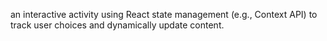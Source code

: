 an interactive activity using React state management (e.g., Context API) to
track user choices and dynamically update content.

